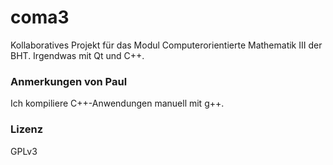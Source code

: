 # coma3
Kollaboratives Projekt für das Modul Computerorientierte Mathematik III der BHT.
Irgendwas mit Qt und C++.

### Anmerkungen von Paul
Ich kompiliere C++-Anwendungen manuell mit g++.

### Lizenz
GPLv3
